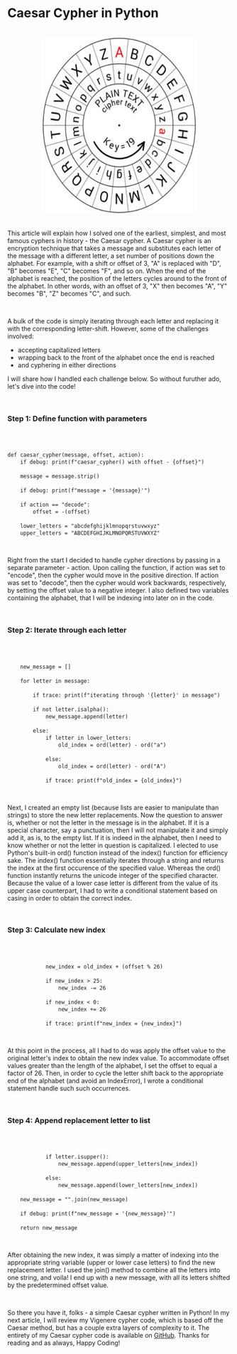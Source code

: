 # Caesar Cypher in Python 
<br>             

<div align="center">
<img style="float: block; margin: 0" width="350" height="400" src="caesar-image.png"> 
</div>

<br>

This article will explain how I solved one of the earliest, simplest, and most famous cyphers in history - the Caesar cypher. A Caesar cypher is an encryption technique that takes a message and substitutes each letter of the message with a different letter, a set number of positions down the alphabet. For example, with a shift or offset of 3, "A" is replaced with "D", "B" becomes "E", "C" becomes "F", and so on. When the end of the alphabet is reached, the position of the letters cycles around to the front of the alphabet. In other words, with an offset of 3, "X" then becomes "A", "Y" becomes "B", "Z" becomes "C", and such. 

<br>

A bulk of the code is simply iterating through each letter and replacing it with the corresponding letter-shift. However, some of the challenges involved:   
- accepting capitalized letters
- wrapping back to the front of the alphabet once the end is reached
- and cyphering in either directions
  
I will share how I handled each challenge below. So without furuther ado, let's dive into the code!

<br>

### Step 1: Define function with parameters
<br>

```

def caesar_cypher(message, offset, action):
    if debug: print(f"caesar_cypher() with offset - {offset}")

    message = message.strip()

    if debug: print(f"message = '{message}'")

    if action == "decode":
        offset = -(offset)

    lower_letters = "abcdefghijklmnopqrstuvwxyz"
    upper_letters = "ABCDEFGHIJKLMNOPQRSTUVWXYZ"

```
<br>

Right from the start I decided to handle cypher directions by passing in a separate parameter - action. Upon calling the function, if action was set to "encode", then the cypher would move in the positive direction. If action was set to "decode", then the cypher would work backwards, respectively, by setting the offset value to a negative integer. I also defined two variables containing the alphabet, that I will be indexing into later on in the code. 

<br>

### Step 2: Iterate through each letter
<br>

```

    new_message = []

    for letter in message:

        if trace: print(f"iterating through '{letter}' in message")

        if not letter.isalpha():
            new_message.append(letter)

        else:
            if letter in lower_letters:
                old_index = ord(letter) - ord("a")

            else:
                old_index = ord(letter) - ord("A")

            if trace: print(f"old_index = {old_index}")

```
<br>

Next, I created an empty list (because lists are easier to manipulate than strings) to store the new letter replacements. Now the question to answer is, whether or not the letter in the message is in the alphabet. If it is a special character, say a punctuation, then I will not manipulate it and simply add it, as is, to the empty list. If it is indeed in the alphabet, then I need to know whether or not the letter in question is capitalized. I elected to use Python's built-in ord() function instead of the index() function for efficiency sake. The index() function essentially iterates through a string and returns the index at the first occurence of the specified value. Whereas the ord() function instantly returns the unicode integer of the specified character. Because the value of a lower case letter is different from the value of its upper case counterpart, I had to write a conditional statement based on casing in order to obtain the correct index. 

<br>

### Step 3: Calculate new index 
<br>

```

            new_index = old_index + (offset % 26)

            if new_index > 25:
                new_index -= 26

            if new_index < 0:
                new_index += 26

            if trace: print(f"new_index = {new_index}")

```
<br>

At this point in the process, all I had to do was apply the offset value to the original letter's index to obtain the new index value. To accommodate offset values greater than the length of the alphabet, I set the offset to equal a factor of 26. Then, in order to cycle the letter shift back to the appropriate end of the alphabet (and avoid an IndexError), I wrote a conditional statement handle such such occurrences. 

<br>

### Step 4: Append replacement letter to list 
<br>

```

            if letter.isupper():
                new_message.append(upper_letters[new_index])

            else:
                new_message.append(lower_letters[new_index])

    new_message = "".join(new_message)

    if debug: print(f"new_message = '{new_message}'")

    return new_message

```
<br> 

After obtaining the new index, it was simply a matter of indexing into the appropriate string variable (upper or lower case letters) to find the new replacement letter. I used the join() method to combine all the letters into one string, and voila! I end up with a new message, with all its letters shifted by the predetermined offset value. 

<br>

So there you have it, folks - a simple Caesar cypher written in Python! In my next article, I will review my Vigenere cypher code, which is based off the Caesar method, but has a couple extra layers of complexity to it. The entirety of my Caesar cypher code is available on [GitHub](https://github.com/kimiekomi/code_crack). Thanks for reading and as always, Happy Coding!

<br>